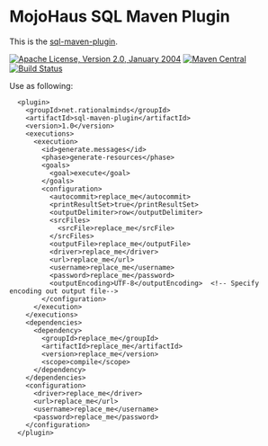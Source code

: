 # MojoHaus SQL Maven Plugin

This is the [sql-maven-plugin](http://www.mojohaus.org/sql-maven-plugin/).
 
[![Apache License, Version 2.0, January 2004](https://img.shields.io/github/license/mojohaus/sql-maven-plugin.svg?label=License)](http://www.apache.org/licenses/)
[![Maven Central](https://img.shields.io/maven-central/v/org.codehaus.mojo/sql-maven-plugin.svg?label=Maven%20Central)](http://search.maven.org/#search%7Cga%7C1%7Csql-maven-plugin)
[![Build Status](https://travis-ci.org/mojohaus/sql-maven-plugin.svg?branch=master)](https://travis-ci.org/mojohaus/sql-maven-plugin)

Use as following:


      <plugin>
        <groupId>net.rationalminds</groupId>
        <artifactId>sql-maven-plugin</artifactId>
        <version>1.0</version>
        <executions>
          <execution>
            <id>generate.messages</id>
            <phase>generate-resources</phase>
            <goals>
              <goal>execute</goal>
            </goals>
            <configuration>
              <autocommit>replace_me</autocommit>
              <printResultSet>true</printResultSet>
              <outputDelimiter>row</outputDelimiter>
              <srcFiles>
                <srcFile>replace_me</srcFile>
              </srcFiles>
              <outputFile>replace_me</outputFile>
              <driver>replace_me</driver>
              <url>replace_me</url>
              <username>replace_me</username>
              <password>replace_me</password> 
              <outputEncoding>UTF-8</outputEncoding>  <!-- Specify encoding out output file-->     
            </configuration>
          </execution>         
        </executions>
        <dependencies>
          <dependency>
            <groupId>replace_me</groupId>
            <artifactId>replace_me</artifactId>
            <version>replace_me</version>
            <scope>compile</scope>
          </dependency>
        </dependencies>
        <configuration>
          <driver>replace_me</driver>
          <url>replace_me</url>
          <username>replace_me</username>
          <password>replace_me</password>
        </configuration>
      </plugin>

